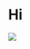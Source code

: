 <h1>Hi</h1>
<img src="https://user-images.githubusercontent.com/125228912/223157085-6c2dd130-d6cd-4688-ae7a-85dd275ce692.png" />
